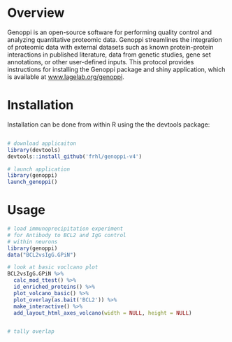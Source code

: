 # Overview

Genoppi is an open-source software for performing quality control and analyzing quantitative proteomic data. Genoppi streamlines the integration of proteomic data with external datasets such as known protein-protein interactions in published literature, data from genetic studies, gene set annotations, or other user-defined inputs. This protocol provides instructions for installing the Genoppi package and shiny application, which is available at www.lagelab.org/genoppi.


# Installation
Installation can be done from within R using the the devtools package:

```R

# download applicaiton
library(devtools)
devtools::install_github('frhl/genoppi-v4')

# launch application
library(genoppi)
launch_genoppi()

```


# Usage

```R
# load immunoprecipitation experiment
# for Antibody to BCL2 and IgG control 
# within neurons
library(genoppi)
data("BCL2vsIgG.GPiN")

# look at basic voclcano plot
BCL2vsIgG.GPiN %>% 
  calc_mod_ttest() %>% 
  id_enriched_proteins() %>%
  plot_volcano_basic() %>%
  plot_overlay(as.bait('BCL2')) %>% 
  make_interactive() %>%
  add_layout_html_axes_volcano(width = NULL, height = NULL)


# tally overlap
```




